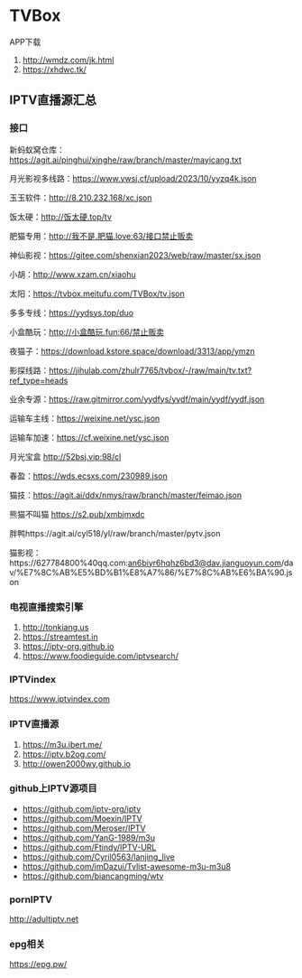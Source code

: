 # TVBox
APP下载
1. http://wmdz.com/jk.html
2. https://xhdwc.tk/

## IPTV直播源汇总

### 接口
新蚂蚁窝仓库：https://agit.ai/pinghui/xinghe/raw/branch/master/mayicang.txt

月光影视多线路：https://www.ywsj.cf/upload/2023/10/yyzq4k.json

玉玉软件：http://8.210.232.168/xc.json

饭太硬：http://饭太硬.top/tv

肥猫专用：http://我不是.肥猫.love:63/接口禁止贩卖

神仙影视：https://gitee.com/shenxian2023/web/raw/master/sx.json

小胡：http://www.xzam.cn/xiaohu

太阳：https://tvbox.meitufu.com/TVBox/tv.json

多多专线：https://yydsys.top/duo

小盒酷玩：http://小盒酷玩.fun:66/禁止贩卖

夜猫子：https://download.kstore.space/download/3313/app/ymzn 

影探线路：https://jihulab.com/zhulr7765/tvbox/-/raw/main/tv.txt?ref_type=heads

业余专源：https://raw.gitmirror.com/yydfys/yydf/main/yydf/yydf.json

运输车主线：https://weixine.net/ysc.json

运输车加速：https://cf.weixine.net/ysc.json

月光宝盒 http://52bsj.vip:98/cl

春盈：https://wds.ecsxs.com/230989.json

猫技：https://agit.ai/ddx/nmys/raw/branch/master/feimao.json

熊猫不叫猫  https://s2.pub/xmbjmxdc

胖鸭https://agit.ai/cyl518/yl/raw/branch/master/pytv.json

猫影视：https://627784800%40qq.com:an6biyr6hqhz6bd3@dav.jianguoyun.com/dav/%E7%8C%AB%E5%BD%B1%E8%A7%86/%E7%8C%AB%E6%BA%90.json

### 电视直播搜索引擎
1. http://tonkiang.us
2. https://streamtest.in
3. https://iptv-org.github.io
4. https://www.foodieguide.com/iptvsearch/

### IPTVindex
https://www.iptvindex.com

### IPTV直播源
1. https://m3u.ibert.me/
2. https://iptv.b2og.com/
3. http://owen2000wy.github.io


### github上IPTV源项目
+ https://github.com/iptv-org/iptv
+ https://github.com/Moexin/IPTV
+ https://github.com/Meroser/IPTV
+ https://github.com/YanG-1989/m3u
+ https://github.com/Ftindy/IPTV-URL 
+ https://github.com/Cyril0563/lanjing_live
+ https://github.com/imDazui/Tvlist-awesome-m3u-m3u8
+ https://github.com/biancangming/wtv


### pornIPTV
http://adultiptv.net

### epg相关
https://epg.pw/